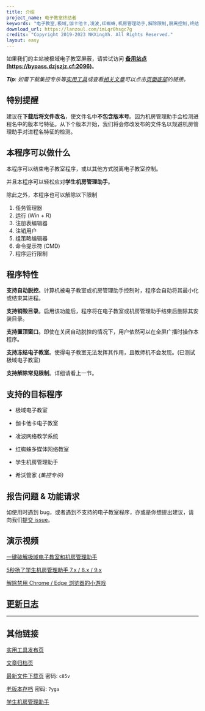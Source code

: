 ```yaml
---
title: 介绍
project_name: 电子教室终结者
keywords: "电子教室,极域,伽卡他卡,凌波,红蜘蛛,机房管理助手,解除限制,脱离控制,终结者,脱控,破解"
download_url: https://lanzoul.com/imLqr0hsgc7g
credits: "Copyright 2019-2023 NKXingXh. All Rights Reserved."
layout: easy
---
```


如果我们的主站被极域电子教室屏蔽，请尝试访问 **[备用站点 (https://bypass.dzjszjz.cf:2096)](https://bypass.dzjszjz.cf:2096)**。

***Tip**: 如需下载集控专杀等[实用工具](./utils.md)或查看[相关文章](./pages.md)可以点击[页面底部](#其他链接)的链接。*

## 特别提醒

建议在**下载后将文件改名**，使文件名中**不包含版本号**。因为机房管理助手会检测进程名中的版本号特征。从下个版本开始，我们将会修改发布的文件名以规避机房管理助手对进程名特征的检测。

## 本程序可以做什么

本程序可以结束电子教室程序，或以其他方式脱离电子教室控制。

并且本程序可以轻松应对**学生机房管理助手**。

除此之外，本程序也可以解除以下限制

  1. 任务管理器
  1. 运行 (Win + R)
  1. 注册表编辑器
  1. 注销用户
  1. 组策略编辑器
  1. 命令提示符 (CMD)
  1. 程序运行限制

## 程序特性

**支持自动脱控**。计算机被电子教室或机房管理助手控制时，程序会自动将其最小化或结束其进程。

**支持销毁目录**。启用该功能后，程序将在电子教室或机房管理助手结束后删除其安装目录。

**支持置顶窗口**。即使在关闭自动脱控的情况下，用户依然可以在全屏广播时操作本程序。

**支持冻结电子教室**。使得电子教室无法发挥其作用，且教师机不会发现。(已测试极域电子教室)

**支持解除常见限制**。详细请看上一节。

## 支持的目标程序

* 极域电子教室

* 伽卡他卡电子教室

* 凌波网络教学系统

* 红蜘蛛多媒体网络教室

* 学生机房管理助手

* 希沃管家 *(集控专杀)*

## 报告问题 & 功能请求

如使用时遇到 bug，或者遇到不支持的电子教室程序，亦或是你想提出建议，请向我们[提交 issue](https://github.com/eClassKiller/issue/issues/new/choose)。

## 演示视频

[一键破解极域电子教室和机房管理助手](https://www.bilibili.com/video/BV14v411Y78n/)

[5秒扬了学生机房管理助手 7.x / 8.x / 9.x](https://www.bilibili.com/video/BV195411D7nP/)

[解除禁用 Chrome / Edge 浏览器的小游戏](https://www.bilibili.com/video/BV1Sm4y1Y7ET/)

## [更新日志](./changes.md)

* * *

## 其他链接

[实用工具发布页](./utils.md)

[文章归档页](./pages.md)

[最新文件下载页](https://lanzoux.com/b08s1t7mb) 密码: `c85v`

[老版本存档](https://lanzoul.com/b08t69wfa) 密码: `7yga`

[学生机房管理助手](http://www.jfglzs.com)

